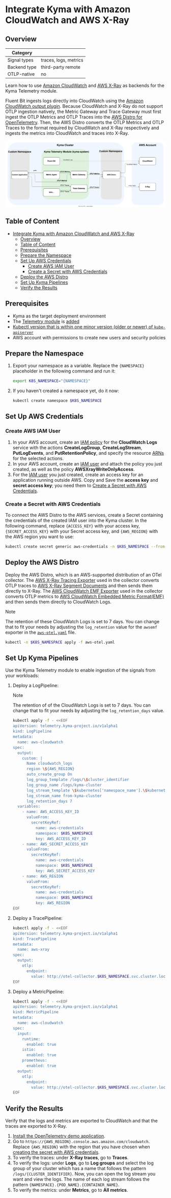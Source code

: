 # Integrate Kyma with Amazon CloudWatch and AWS X-Ray

## Overview

| Category|                       |
| - |-----------------------|
| Signal types | traces, logs, metrics |
| Backend type | third-party remote    |
| OTLP-native | no                    |

Learn how to use [Amazon CloudWatch](https://aws.amazon.com/cloudwatch) and [AWS X-Ray](https://aws.amazon.com/xray/) as backends for the Kyma Telemetry module.

Fluent Bit ingests logs directly into CloudWatch using the [Amazon CloudWatch output plugin](https://docs.fluentbit.io/manual/pipeline/outputs/cloudwatch). Because CloudWatch and X-Ray do not support OTLP ingestion natively, the Metric Gateway and Trace Gateway must first ingest the OTLP Metrics and OTLP Traces into the [AWS Distro for OpenTelemetry](https://aws-otel.github.io). Then, the AWS Distro converts the OTLP Metrics and OTLP Traces to the format required by CloudWatch and X-Ray respectively and ingests the metrics into CloudWatch and traces into X-Ray.

![overview](../assets/cloudwatch.drawio.svg)

## Table of Content

- [Integrate Kyma with Amazon CloudWatch and AWS X-Ray](#integrate-kyma-with-amazon-cloudwatch-and-aws-x-ray)
  - [Overview](#overview)
  - [Table of Content](#table-of-content)
  - [Prerequisites](#prerequisites)
  - [Prepare the Namespace](#prepare-the-namespace)
  - [Set Up AWS Credentials](#set-up-aws-credentials)
    - [Create AWS IAM User](#create-aws-iam-user)
    - [Create a Secret with AWS Credentials](#create-a-secret-with-aws-credentials)
  - [Deploy the AWS Distro](#deploy-the-aws-distro)
  - [Set Up Kyma Pipelines](#set-up-kyma-pipelines)
  - [Verify the Results](#verify-the-results)

## Prerequisites

- Kyma as the target deployment environment
- The [Telemetry module](https://kyma-project.io/#/telemetry-manager/user/README) is [added](https://kyma-project.io/#/02-get-started/01-quick-install)
- [Kubectl version that is within one minor version (older or newer) of `kube-apiserver`](https://kubernetes.io/releases/version-skew-policy/#kubectl)
- AWS account with permissions to create new users and security policies

## Prepare the Namespace

1. Export your namespace as a variable. Replace the `{NAMESPACE}` placeholder in the following command and run it:

    ```bash
    export K8S_NAMESPACE="{NAMESPACE}"
    ```

2. If you haven't created a namespace yet, do it now:

    ```bash
    kubectl create namespace $K8S_NAMESPACE
    ```

## Set Up AWS Credentials

### Create AWS IAM User

1. In your AWS account, create an [IAM policy](https://docs.aws.amazon.com/IAM/latest/UserGuide/access_policies.html) for the **CloudWatch Logs** service with the actions **CreateLogGroup**, **CreateLogStream**, **PutLogEvents**, and **PutRetentionPolicy**, and specify the resource [ARNs](https://docs.aws.amazon.com/IAM/latest/UserGuide/reference-arns.html) for the selected actions.
2. In your AWS account, create an [IAM user](https://docs.aws.amazon.com/IAM/latest/UserGuide/id_users.html) and attach the policy you just created, as well as the policy **AWSXrayWriteOnlyAccess**.
3. For the [IAM user](https://docs.aws.amazon.com/IAM/latest/UserGuide/id_users.html) you just created, create an access key for an application running outside AWS. Copy and Save the **access key** and **secret access key**; you need them to [Create a Secret with AWS Credentials](#create-a-secret-with-aws-credentials).

### Create a Secret with AWS Credentials

To connect the AWS Distro to the AWS services, create a Secret containing the credentials of the created IAM user into the Kyma cluster. In the following command, replace `{ACCESS_KEY}` with your access key, `{SECRET_ACCESS_KEY}` with your Secret access key, and `{AWS_REGION}` with the AWS region you want to use:

   ```bash
   kubectl create secret generic aws-credentials -n $K8S_NAMESPACE --from-literal=AWS_ACCESS_KEY_ID={ACCESS_KEY} --from-literal=AWS_SECRET_ACCESS_KEY={SECRET_ACCESS_KEY} --from-literal=AWS_REGION={AWS_REGION}
   ```

## Deploy the AWS Distro

Deploy the AWS Distro, which is an AWS-supported distribution of an OTel collector. The [AWS X-Ray Tracing Exporter](https://github.com/open-telemetry/opentelemetry-collector-contrib/tree/main/exporter/awsxrayexporter) used in the collector converts OTLP traces to [AWS X-Ray Segment Documents](https://docs.aws.amazon.com/xray/latest/devguide/xray-api-segmentdocuments.html) and then sends them directly to X-Ray. The [AWS CloudWatch EMF Exporter](https://github.com/open-telemetry/opentelemetry-collector-contrib/blob/main/exporter/awsemfexporter/README.md) used in the collector converts OTLP metrics to [AWS CloudWatch Embedded Metric Format(EMF)](https://docs.aws.amazon.com/AmazonCloudWatch/latest/monitoring/CloudWatch_Embedded_Metric_Format_Specification.html) and then sends them directly to CloudWatch Logs.

> [!NOTE]
> The retention of these CloudWatch Logs is set to 7 days. You can change that to fit your needs by adjusting the `log_retention` value for the `awsemf` exporter in the [`aws-otel.yaml`](aws-otel.yaml) file.

 ```bash
kubectl -n $K8S_NAMESPACE apply -f aws-otel.yaml
 ```

## Set Up Kyma Pipelines

Use the Kyma Telemetry module to enable ingestion of the signals from your workloads:

1. Deploy a LogPipeline:
   > [!NOTE]
   > The retention of of the CloudWatch Logs is set to 7 days. You can change that to fit your needs by adjusting the `log_retention_days` value.

   ```bash
   kubectl apply -f - <<EOF
   apiVersion: telemetry.kyma-project.io/v1alpha1
   kind: LogPipeline
   metadata:
     name: aws-cloudwatch
   spec:
     output:
       custom: |
         Name cloudwatch_logs
         region \${AWS_REGION}
         auto_create_group On
         log_group_template /logs/\$cluster_identifier
         log_group_name /logs/kyma-cluster         
         log_stream_template \$kubernetes['namespace_name'].\$kubernetes['pod_name'].\$kubernetes['container_name']
         log_stream_name from-kyma-cluster
         log_retention_days 7
     variables:
       - name: AWS_ACCESS_KEY_ID
         valueFrom:
           secretKeyRef:
             name: aws-credentials
             namespace: $K8S_NAMESPACE
             key: AWS_ACCESS_KEY_ID
       - name: AWS_SECRET_ACCESS_KEY
         valueFrom:
           secretKeyRef:
             name: aws-credentials
             namespace: $K8S_NAMESPACE
             key: AWS_SECRET_ACCESS_KEY
       - name: AWS_REGION
         valueFrom:
           secretKeyRef:
             name: aws-credentials
             namespace: $K8S_NAMESPACE
             key: AWS_REGION
   EOF
   ```

2. Deploy a TracePipeline:

   ```bash
   kubectl apply -f - <<EOF
   apiVersion: telemetry.kyma-project.io/v1alpha1
   kind: TracePipeline
   metadata:
     name: aws-xray
   spec:
     output:
       otlp:
         endpoint:
           value: http://otel-collector.$K8S_NAMESPACE.svc.cluster.local:4317
   EOF
   ```

3. Deploy a MetricPipeline:

   ```bash
   kubectl apply -f - <<EOF
   apiVersion: telemetry.kyma-project.io/v1alpha1
   kind: MetricPipeline
   metadata:
     name: aws-cloudwatch
   spec:
     input:
       runtime:
         enabled: true
       istio:
         enabled: true
       prometheus:
         enabled: true
     output:
       otlp:
         endpoint:
           value: http://otel-collector.$K8S_NAMESPACE.svc.cluster.local:4317
   EOF
   ```

## Verify the Results

Verify that the logs and metrics are exported to CloudWatch and that the traces are exported to X-Ray.

1. [Install the OpenTelemetry demo application](../opentelemetry-demo/README.md).
2. Go to `https://{AWS_REGION}.console.aws.amazon.com/cloudwatch`. Replace `{AWS_REGION}` with the region that you have chosen when [creating the secret with AWS credentials](#create-a-secret-with-aws-credentials).
3. To verify the traces: under **X-Ray traces**, go to **Traces**.
4. To verify the logs: under **Logs**, go to **Log groups** and select the log group of your cluster which has a name that follows the pattern `/logs/{CLUSTER_IDENTIFIER}`. Now, you can open the log stream you want and view the logs. The name of each log stream follows the pattern `{NAMESPACE}.{POD_NAME}.{CONTAINER_NAME}`.
5. To verify the metrics: under **Metrics**, go to **All metrics**.
